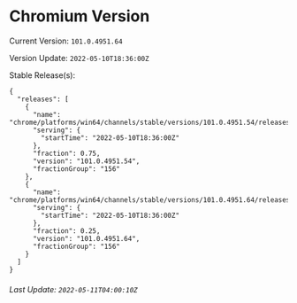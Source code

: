 # Chromium Version

Current Version: `101.0.4951.64`

Version Update: `2022-05-10T18:36:00Z`

Stable Release(s):
```
{
  "releases": [
    {
      "name": "chrome/platforms/win64/channels/stable/versions/101.0.4951.54/releases/1652207760",
      "serving": {
        "startTime": "2022-05-10T18:36:00Z"
      },
      "fraction": 0.75,
      "version": "101.0.4951.54",
      "fractionGroup": "156"
    },
    {
      "name": "chrome/platforms/win64/channels/stable/versions/101.0.4951.64/releases/1652207760",
      "serving": {
        "startTime": "2022-05-10T18:36:00Z"
      },
      "fraction": 0.25,
      "version": "101.0.4951.64",
      "fractionGroup": "156"
    }
  ]
}
```

###### Last Update: `2022-05-11T04:00:10Z`
